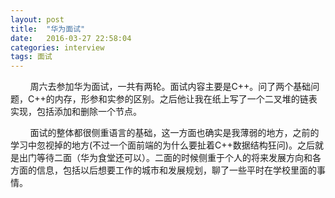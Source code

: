 ```yaml
---
layout: post
title:  "华为面试"
date:   2016-03-27 22:58:04
categories: interview
tags: 面试
---
```


&nbsp;&nbsp;&nbsp;&nbsp;&nbsp;&nbsp;&nbsp;&nbsp;周六去参加华为面试，一共有两轮。面试内容主要是C++。问了两个基础问题，C++的内存，形参和实参的区别。之后他让我在纸上写了一个二叉堆的链表实现，包括添加和删除一个节点。


&nbsp;&nbsp;&nbsp;&nbsp;&nbsp;&nbsp;&nbsp;&nbsp;面试的整体都很侧重语言的基础，这一方面也确实是我薄弱的地方，之前的学习中忽视掉的地方(不过一个面前端的为什么要扯着C++数据结构狂问)。之后就是出门等待二面（华为食堂还可以）。二面的时候侧重于个人的将来发展方向和各方面的信息，包括以后想要工作的城市和发展规划，聊了一些平时在学校里面的事情。
